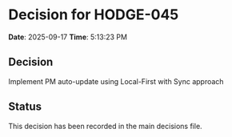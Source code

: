 # Decision for HODGE-045

**Date**: 2025-09-17
**Time**: 5:13:23 PM

## Decision
Implement PM auto-update using Local-First with Sync approach

## Status
This decision has been recorded in the main decisions file.

